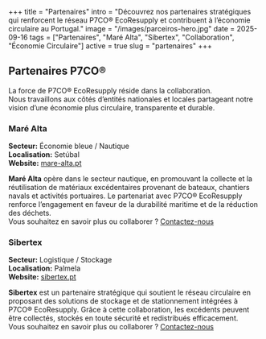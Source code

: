 +++
title = "Partenaires"
intro = "Découvrez nos partenaires stratégiques qui renforcent le réseau P7CO® EcoResupply et contribuent à l’économie circulaire au Portugal."
image = "/images/parceiros-hero.jpg"
date = 2025-09-16
tags = ["Partenaires", "Maré Alta", "Sibertex", "Collaboration", "Économie Circulaire"]
active = true
slug = "partenaires"
+++

## Partenaires P7CO®

La force de P7CO® EcoResupply réside dans la collaboration.  
Nous travaillons aux côtés d’entités nationales et locales partageant notre vision d’une économie plus circulaire, transparente et durable.

### Maré Alta

**Secteur:** Économie bleue / Nautique  
**Localisation:** Setúbal  
**Website:** [mare-alta.pt](https://www.mare-alta.pt)

**Maré Alta** opère dans le secteur nautique, en promouvant la collecte et la réutilisation de matériaux excédentaires provenant de bateaux, chantiers navals et activités portuaires. Le partenariat avec P7CO® EcoResupply renforce l’engagement en faveur de la durabilité maritime et de la réduction des déchets.  
Vous souhaitez en savoir plus ou collaborer ? [Contactez-nous](/fr/home/contact)

### Sibertex

**Secteur:** Logistique / Stockage  
**Localisation:** Palmela  
**Website:** [sibertex.pt](https://www.sibertex.pt)

**Sibertex** est un partenaire stratégique qui soutient le réseau circulaire en proposant des solutions de stockage et de stationnement intégrées à P7CO® EcoResupply. Grâce à cette collaboration, les excédents peuvent être collectés, stockés en toute sécurité et redistribués efficacement.  
Vous souhaitez en savoir plus ou collaborer ? [Contactez-nous](/fr/home/contact)
